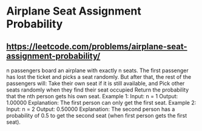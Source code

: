 # Airplane Seat Assignment Probability
## https://leetcode.com/problems/airplane-seat-assignment-probability/

n passengers board an airplane with exactly n seats. The first passenger has lost the ticket and picks a seat randomly. But after that, the rest of the passengers will:
    Take their own seat if it is still available, and
    Pick other seats randomly when they find their seat occupied
Return the probability that the nth person gets his own seat.
Example 1:
Input: n = 1
Output: 1.00000
Explanation: The first person can only get the first seat.
Example 2:
Input: n = 2
Output: 0.50000
Explanation: The second person has a probability of 0.5 to get the second seat (when first person gets the first seat).
